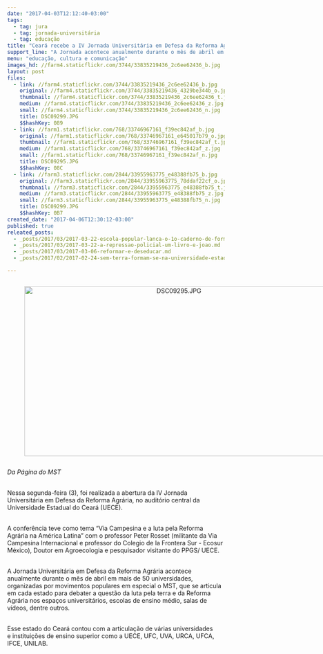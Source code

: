 ```yaml
---
date: "2017-04-03T12:12:40-03:00"
tags:
  - tag: jura
  - tag: jornada-universitária
  - tag: educação
title: "Ceará recebe a IV Jornada Universitária em Defesa da Reforma Agrária\n"
support_line: "A Jornada acontece anualmente durante o mês de abril em mais de 50 universidades, organizadas por movimentos populares em especial o MST"
menu: "educação, cultura e comunicação"
images_hd: //farm4.staticflickr.com/3744/33835219436_2c6ee62436_b.jpg
layout: post
files:
  - link: //farm4.staticflickr.com/3744/33835219436_2c6ee62436_b.jpg
    original: //farm4.staticflickr.com/3744/33835219436_4329be344b_o.jpg
    thumbnail: //farm4.staticflickr.com/3744/33835219436_2c6ee62436_t.jpg
    medium: //farm4.staticflickr.com/3744/33835219436_2c6ee62436_z.jpg
    small: //farm4.staticflickr.com/3744/33835219436_2c6ee62436_n.jpg
    title: DSC09299.JPG
    $$hashKey: 089
  - link: //farm1.staticflickr.com/768/33746967161_f39ec842af_b.jpg
    original: //farm1.staticflickr.com/768/33746967161_e645017b79_o.jpg
    thumbnail: //farm1.staticflickr.com/768/33746967161_f39ec842af_t.jpg
    medium: //farm1.staticflickr.com/768/33746967161_f39ec842af_z.jpg
    small: //farm1.staticflickr.com/768/33746967161_f39ec842af_n.jpg
    title: DSC09295.JPG
    $$hashKey: 08C
  - link: //farm3.staticflickr.com/2844/33955963775_e48388fb75_b.jpg
    original: //farm3.staticflickr.com/2844/33955963775_78ddaf22cf_o.jpg
    thumbnail: //farm3.staticflickr.com/2844/33955963775_e48388fb75_t.jpg
    medium: //farm3.staticflickr.com/2844/33955963775_e48388fb75_z.jpg
    small: //farm3.staticflickr.com/2844/33955963775_e48388fb75_n.jpg
    title: DSC09299.JPG
    $$hashKey: 0B7
created_date: "2017-04-06T12:30:12-03:00"
published: true
releated_posts:
  - _posts/2017/03/2017-03-22-escola-popular-lanca-o-1o-caderno-de-formacao-em-agroecologia-na-educacao-basica.md
  - _posts/2017/03/2017-03-22-a-repressao-policial-um-livro-e-joao.md
  - _posts/2017/03/2017-03-06-reformar-e-deseducar.md
  - _posts/2017/02/2017-02-24-sem-terra-formam-se-na-universidade-estadual-de-maringa.md

---
```

<div style="text-align:center">
<figure class="image" style="display:inline-block"><img alt="DSC09295.JPG" height="393" src="//farm1.staticflickr.com/768/33746967161_f39ec842af_b.jpg" width="700" />
<figcaption></figcaption>
</figure>
</div>

<p><em>Da P&aacute;gina do MST&nbsp;</em></p>

<p><br />
Nessa&nbsp;segunda-feira (3), foi realizada a abertura da IV Jornada Universit&aacute;ria em Defesa da Reforma Agr&aacute;ria, no audit&oacute;rio central da Universidade Estadual do Cear&aacute; (UECE).</p>

<p><br />
A confer&ecirc;ncia teve como tema &ldquo;Via Campesina e a luta pela Reforma Agr&aacute;ria na Am&eacute;rica Latina&rdquo; com o professor Peter Rosset (militante da Via Campesina Internacional e professor do Colegio de la Frontera Sur - Ecosur M&eacute;xico), Doutor em Agroecologia e pesquisador visitante do PPGS/ UECE.</p>

<p><br />
A Jornada Universit&aacute;ria em Defesa da Reforma Agr&aacute;ria acontece anualmente durante o m&ecirc;s de abril em mais de 50 universidades, organizadas por movimentos populares em especial o MST, que se articula em cada estado para debater a quest&atilde;o da luta pela terra e da Reforma Agr&aacute;ria nos espa&ccedil;os universit&aacute;rios, escolas de ensino m&eacute;dio, salas de v&iacute;deos, dentre outros.</p>

<p><br />
Esse estado do&nbsp;Cear&aacute; contou&nbsp;com a articula&ccedil;&atilde;o de v&aacute;rias universidades e&nbsp;institui&ccedil;&otilde;es de ensino superior como a UECE, UFC, UVA, URCA, UFCA, IFCE, UNILAB.</p>

<p><br />
&nbsp;</p>
